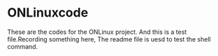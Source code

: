 # ONLinuxcode
These are the codes for the ONLinux project.
And this is a test file.Recording something here,
The readme file is uesd to test the shell command.